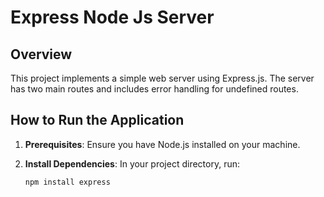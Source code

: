 # Express Node Js Server
## Overview

This project implements a simple web server using Express.js. The server has two main routes and includes error handling for undefined routes.

## How to Run the Application

1. **Prerequisites**: Ensure you have Node.js installed on your machine.

2. **Install Dependencies**: In your project directory, run:
   ```bash
   npm install express

